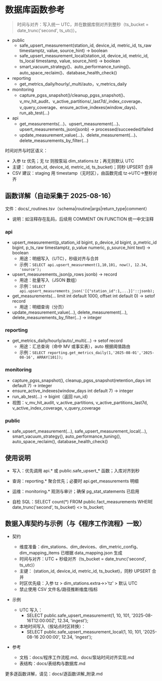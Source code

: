 # 数据库函数参考

> 时间与对齐：写入统一 UTC，并在数据库侧对齐到整秒（ts_bucket = date_trunc('second', ts_utc)）。

- public
  - safe_upsert_measurement(station_id, device_id, metric_id, ts_raw timestamptz, value, source_hint) → boolean
  - safe_upsert_measurement_local(station_id, device_id, metric_id, ts_local timestamp, value, source_hint) → boolean
  - smart_vacuum_strategy()、auto_performance_tuning()、auto_space_reclaim()、database_health_check()
- reporting
  - get_metrics_daily/hourly/\_multi/auto，v_metrics_daily
- monitoring
  - capture_pgss_snapshot()/cleanup_pgss_snapshot()、v_mv_hit_audit、v_active_partitions/\_last7d/\_index_coverage、v_query_coverage、ensure_active_indexes(window_days)、run_ab_test(...)
- api
  - get_measurements(...)、upsert_measurement(...)、upsert_measurements_json(jsonb) → processed/succeeded/failed
  - update_measurement_value(...)、delete_measurement(...)、delete_measurements_by_filter(...)

时间对齐与时区语义：

- 入参 tz 优先；无 tz 则按泵站 dim_stations.tz；再无则默认 UTC
- 主键： (station_id, device_id, metric_id, ts_bucket)；同秒 UPSERT 合并
- CSV 建议：staging 用 timestamp（无时区），由函数完成 tz→UTC→整秒对齐

## 函数详解（自动采集于 2025-08-16）

文件：docs/\_routines.tsv（schema|routine|args|return_type|comment）

- 说明：如注释存在乱码，后续用 COMMENT ON FUNCTION 统一中文注释

### api

- upsert_measurement(p_station_id bigint, p_device_id bigint, p_metric_id bigint, p_ts_raw timestamptz, p_value numeric, p_source_hint text) → boolean
  - 用途：明细写入（UTC），秒级对齐与合并
  - 示例：`SELECT api.upsert_measurement(1,10,101, now(), 12.34, 'source');`
- upsert_measurements_json(p_rows jsonb) → record
  - 用途：批量写入（JSON 数组）
  - 示例：`SELECT api.upsert_measurements_json('[{"station_id":1,...}]'::jsonb);`
- get_measurements(... limit int default 1000, offset int default 0) → setof record
  - 用途：明细查询（分页）
- update_measurement_value(...), delete_measurement(...), delete_measurements_by_filter(...) → integer

### reporting

- get_metrics_daily/hourly/auto/\_multi(...) → setof record
  - 用途：汇总查询（命中 MV 或事实表），auto 根据阈值路由
  - 示例：`SELECT reporting.get_metrics_daily(1,'2025-08-01','2025-08-16', ARRAY[101]);`

### monitoring

- capture_pgss_snapshot(), cleanup_pgss_snapshot(retention_days int default 7) → integer
- ensure_active_indexes(window_days int default 7) → integer
- run_ab_test(...) → bigint（返回 run_id）
- 视图：v_mv_hit_audit, v_active_partitions, v_active_partitions_last7d, v_active_index_coverage, v_query_coverage

### public

- safe_upsert_measurement(...), safe_upsert_measurement_local(...), smart_vacuum_strategy(), auto_performance_tuning(), auto_space_reclaim(), database_health_check()

## 使用说明

- 写入：优先调用 api.\* 或 public.safe_upsert\_\* 函数；入库对齐到秒

- 查询：reporting.\* 聚合优先；必要时 api.get_measurements 明细

- 运维：monitoring.\* 观测与审计；确保 pg_stat_statements 已启用

- 自检 SQL：SELECT count(\*) FROM public.fact_measurements WHERE date_trunc('second', ts_bucket) \<> ts_bucket;

## 数据入库契约与示例（与《程序工作流程》一致）

- 契约

  - 维度准备：dim_stations、dim_devices、dim_metric_config、dim_mapping_items 已根据 data_mapping.json 生成
  - 时间与对齐：UTC + 秒级对齐（ts_bucket = date_trunc('second', ts_utc)）
  - 主键： (station_id, device_id, metric_id, ts_bucket)，同秒 UPSERT 合并
  - 时区优先级：入参 tz > dim_stations.extra->>'tz' > 默认 UTC
  - 禁止使用 CSV 文件名/路径推断维度/指标

- 示例

  - UTC 写入：
    - SELECT public.safe_upsert_measurement(1, 10, 101, '2025-08-16T12:00:00Z', 12.34, 'ingest');
  - 本地时间写入（按站点时区转换）：
    - SELECT public.safe_upsert_measurement_local(1, 10, 101, '2025-08-16 20:00:00', 12.34, 'ingest');

- 参考

  - 文档：docs/程序工作流程.md、docs/泵站时间对齐实现.md
  - 表结构：docs/表结构与数据库.md

更多逐函数详解，请见：docs/逐函数详解_附录.md

